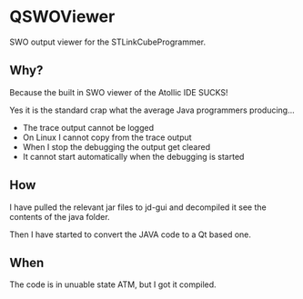 # QSWOViewer
SWO output viewer for the STLinkCubeProgrammer.

## Why?
Because the built in SWO viewer of the Atollic IDE SUCKS!

Yes it is the standard crap what the average Java programmers producing...
 * The trace output cannot be logged
 * On Linux I cannot copy from the trace output
 * When I stop the debugging the output get cleared
 * It cannot start automatically when the debugging is started
 
## How
I have pulled the relevant jar files to jd-gui and decompiled it see the contents of the java folder. 

Then I have started to convert the JAVA code to a Qt based one.

## When
The code is in unuable state ATM, but I got it compiled. 
